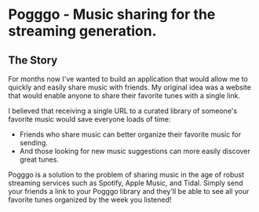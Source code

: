 # Pogggo - Music sharing for the streaming generation.

## The Story
For months now I've wanted to build an application that would allow me to quickly and easily share music with friends. My original idea was a website that would enable anyone to share their favorite tunes with a single link. 

I believed that receiving a single URL to a curated library of someone's favorite music would save everyone loads of time:

- Friends who share music can better organize their favorite music for sending.
- And those looking for new music suggestions can more easily discover great tunes.

Pogggo is a solution to the problem of sharing music in the age of robust streaming services such as Spotify, Apple Music, and Tidal. Simply send your friends a link to your Pogggo library and they'll be able to see all your favorite tunes organized by the week you listened!